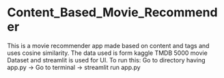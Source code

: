 # Content_Based_Movie_Recommender

This is a movie recommender app made based on content and tags and uses cosine similarity. The data used is form kaggle TMDB 5000 movie Dataset and streamlit is used for UI.
To run this: Go to directory having app.py -> Go to terminal -> streamlit run app.py

